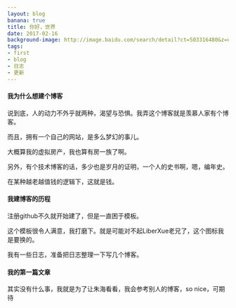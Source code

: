```yaml
---
layout: blog
banana: true
title: 你好，世界
date: 2017-02-16
background-image: http://image.baidu.com/search/detail?ct=503316480&z=undefined&tn=baiduimagedetail&ipn=d&word=%E6%98%9F%E8%BE%B0%E5%A4%A7%E6%B5%B7&step_word=&ie=utf-8&in=&cl=2&lm=-1&st=undefined&cs=1243979923,3174720483&os=1186605609,1104549022&simid=0,0&pn=8&rn=1&di=17431551170&ln=1942&fr=&fmq=1519904688332_R&fm=&ic=undefined&s=undefined&se=&sme=&tab=0&width=undefined&height=undefined&face=undefined&is=0,0&istype=0&ist=&jit=&bdtype=0&spn=0&pi=0&gsm=0&objurl=http%3A%2F%2Fimg.mp.itc.cn%2Fupload%2F20170425%2F8f2d7f09610c47378bd1e5e5d4012046_th.jpeg&rpstart=0&rpnum=0&adpicid=0
tags:
- first
- blog
- 日志
- 更新
---
```

#### 我为什么想建个博客

说到底，人的动力不外乎就两种，渴望与恐惧。我弄这个博客就是羡慕人家有个博客。

而且，拥有一个自己的网站，是多么梦幻的事儿。

大概算我的虚拟房产，我也算有房一族了啊。

另外，有个技术博客的话，多少也是岁月的证明，一个人的史书啊，嗯，编年史。

在某种越老越值钱的逻辑下，这就是钱。

#### 我建博客的历程 

注册github不久就开始建了，但是一直困于模板。

这个模板很令人满意，我打磨下。就是可能对不起LiberXue老兄了，这个图标我是要换的。

我有一些日志，准备把日志整理一下写几个博客。



#### 我的第一篇文章
其实没有什么事，我就是为了让朱海看看，我会参考别人的博客，so nice，可期待

